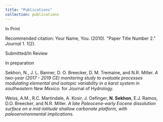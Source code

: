 ```yaml
---
title: "Publications"
collection: publications
---
```

In Print

Recommended citation: Your Name, You. (2010). "Paper Title Number 2." <i>Journal 1</i>. 1(2).


Submitted/In Review

In preparation

Sekhon, N., J. L. Banner, D. O. Breecker, D. M. Tremaine, and N.R. Miller. *A two-year (2017 - 2019 CE) monitoring study to evaluate processes modulating elemental and isotopic variability in a karst system in southeastern New Mexico.* for Journal of Hydrology.

Weiss, A.M., R.C. Martindale, A. Kosir, J. Oefinger, **N. Sekhon**, E.J. Ramos, D.O. Breecker, and N.R. Miller. *A late Paleocene-early Eocene dissolution surface on a mid-latitude shallow carbonate platform, with paleoenvironmental implications.*
